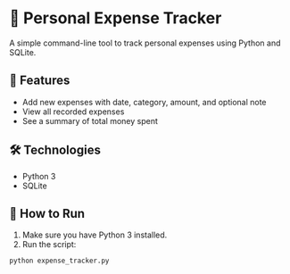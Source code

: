 # 💸 Personal Expense Tracker

A simple command-line tool to track personal expenses using Python and SQLite.

## 🚀 Features
- Add new expenses with date, category, amount, and optional note
- View all recorded expenses
- See a summary of total money spent

## 🛠 Technologies
- Python 3
- SQLite

## 🧪 How to Run

1. Make sure you have Python 3 installed.
2. Run the script:

```bash
python expense_tracker.py
